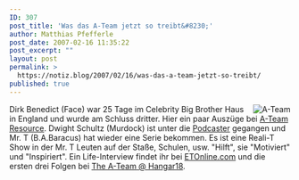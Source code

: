 ```yaml
---
ID: 307
post_title: 'Was das A-Team jetzt so treibt&#8230;'
author: Matthias Pfefferle
post_date: 2007-02-16 11:35:22
post_excerpt: ""
layout: post
permalink: >
  https://notiz.blog/2007/02/16/was-das-a-team-jetzt-so-treibt/
published: true
---
```

<img src="http://notiz.blog/wp-content/uploads/2007/02/ateam.jpg" alt="A-Team" style="float: right; margin-left: 15px" />Dirk Benedict (Face) war 25 Tage im Celebrity Big Brother Haus in England und wurde am Schluss dritter. Hier ein paar Auszüge bei <a href="http://www.ateamresource.de/dirkbb.html">A-Team Resource</a>.
Dwight Schultz (Murdock) ist unter die <a href="http://www.howlingmadradio.com/brigade/">Podcaster</a> gegangen und Mr. T (B.A.Baracus) hat wieder eine Serie bekommen. Es ist eine Reali-T Show in der Mr. T Leuten auf der Staße, Schulen, usw. "Hilft", sie "Motiviert" und "Inspiriert". Ein Life-Interview findet ihr bei <a href="http://www.etonline.com/tv/news/37350/">ETOnline.com</a> und die ersten drei Folgen bei <a href="http://www.a-team4u.com/web/modules.php?name=News&amp;file=article&amp;sid=94">The A-Team @ Hangar18</a>.